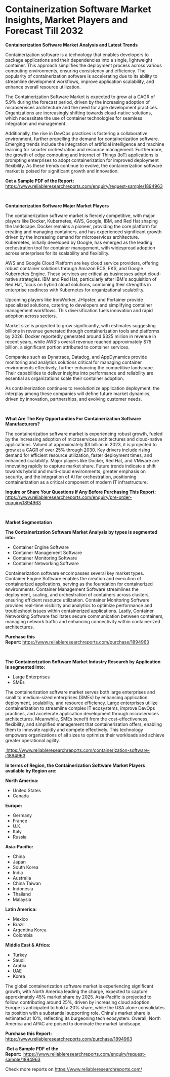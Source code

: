 <p><h1>Containerization Software Market Insights, Market Players and Forecast Till 2032</h1></p><p><strong>Containerization Software Market Analysis and Latest Trends</strong></p>
<p><p>Containerization software is a technology that enables developers to package applications and their dependencies into a single, lightweight container. This approach simplifies the deployment process across various computing environments, ensuring consistency and efficiency. The popularity of containerization software is accelerating due to its ability to streamline development workflows, improve application scalability, and enhance overall resource utilization.</p><p>The Containerization Software Market is expected to grow at a CAGR of 5.9% during the forecast period, driven by the increasing adoption of microservices architecture and the need for agile development practices. Organizations are increasingly shifting towards cloud-native solutions, which necessitate the use of container technologies for seamless integration and management.</p><p>Additionally, the rise in DevOps practices is fostering a collaborative environment, further propelling the demand for containerization software. Emerging trends include the integration of artificial intelligence and machine learning for smarter orchestration and resource management. Furthermore, the growth of edge computing and Internet of Things (IoT) applications is prompting enterprises to adopt containerization for improved deployment flexibility. As these trends continue to evolve, the containerization software market is poised for significant growth and innovation.</p></p>
<p><strong>Get a Sample PDF of the Report:&nbsp;</strong> <a href="https://www.reliableresearchreports.com/enquiry/request-sample/1894963?utm_campaign=2957&utm_medium=2&utm_source=Github&utm_content=ia&utm_term=28032025&utm_id=containerization-software">https://www.reliableresearchreports.com/enquiry/request-sample/1894963</a></p>
<p>&nbsp;</p>
<p><strong>Containerization Software Major Market Players</strong></p>
<p><p>The containerization software market is fiercely competitive, with major players like Docker, Kubernetes, AWS, Google, IBM, and Red Hat shaping the landscape. Docker remains a pioneer, providing the core platform for creating and managing containers, and has experienced significant growth driven by the increasing demand for microservices architecture. Kubernetes, initially developed by Google, has emerged as the leading orchestration tool for container management, with widespread adoption across enterprises for its scalability and flexibility.</p><p>AWS and Google Cloud Platform are key cloud service providers, offering robust container solutions through Amazon ECS, EKS, and Google Kubernetes Engine. These services are critical as businesses adopt cloud-native strategies. IBM and Red Hat, particularly after IBM's acquisition of Red Hat, focus on hybrid cloud solutions, combining their strengths in enterprise readiness with Kubernetes for organizational scalability.</p><p>Upcoming players like IronWorker, JHipster, and Portainer provide specialized solutions, catering to developers and simplifying container management workflows. This diversification fuels innovation and rapid adoption across sectors.</p><p>Market size is projected to grow significantly, with estimates suggesting billions in revenue generated through containerization tools and platforms by 2026. Docker reportedly generated around $325 million in revenue in recent years, while AWS's overall revenue reached approximately $75 billion, a significant portion attributed to container services.</p><p>Companies such as Dynatrace, Datadog, and AppDynamics provide monitoring and analytics solutions critical for managing container environments effectively, further enhancing the competitive landscape. Their capabilities to deliver insights into performance and reliability are essential as organizations scale their container adoption.</p><p>As containerization continues to revolutionize application deployment, the interplay among these companies will define future market dynamics, driven by innovation, partnerships, and evolving customer needs.</p></p>
<p>&nbsp;</p>
<p><strong>What Are The Key Opportunities For Containerization Software Manufacturers?</strong></p>
<p><p>The containerization software market is experiencing robust growth, fueled by the increasing adoption of microservices architectures and cloud-native applications. Valued at approximately $3 billion in 2023, it is projected to grow at a CAGR of over 25% through 2030. Key drivers include rising demand for efficient resource utilization, faster deployment times, and enhanced scalability. Major players like Docker, Red Hat, and VMware are innovating rapidly to capture market share. Future trends indicate a shift towards hybrid and multi-cloud environments, greater emphasis on security, and the integration of AI for orchestration, positioning containerization as a critical component of modern IT infrastructure.</p></p>
<p><strong>Inquire or Share Your Questions If Any Before Purchasing This Report:</strong> <a href="https://www.reliableresearchreports.com/enquiry/pre-order-enquiry/1894963?utm_campaign=2957&utm_medium=2&utm_source=Github&utm_content=ia&utm_term=28032025&utm_id=containerization-software">https://www.reliableresearchreports.com/enquiry/pre-order-enquiry/1894963</a></p>
<p>&nbsp;</p>
<p><strong>Market Segmentation</strong></p>
<p><strong>The Containerization Software Market Analysis by types is segmented into:</strong></p>
<p><ul><li>Container Engine Software</li><li>Container Management Software</li><li>Container Monitoring Software</li><li>Container Networking Software</li></ul></p>
<p><p>Containerization software encompasses several key market types. Container Engine Software enables the creation and execution of containerized applications, serving as the foundation for containerized environments. Container Management Software streamlines the deployment, scaling, and orchestration of containers across clusters, ensuring efficient resource utilization. Container Monitoring Software provides real-time visibility and analytics to optimize performance and troubleshoot issues within containerized applications. Lastly, Container Networking Software facilitates secure communication between containers, managing network traffic and enhancing connectivity within containerized architectures.</p></p>
<p><strong>Purchase this Report:&nbsp;</strong><a href="https://www.reliableresearchreports.com/purchase/1894963?utm_campaign=2957&utm_medium=2&utm_source=Github&utm_content=ia&utm_term=28032025&utm_id=containerization-software">https://www.reliableresearchreports.com/purchase/1894963</a></p>
<p>&nbsp;</p>
<p><strong>The Containerization Software Market Industry Research by Application is segmented into:</strong></p>
<p><ul><li>Large Enterprises</li><li>SMEs</li></ul></p>
<p><p>The containerization software market serves both large enterprises and small to medium-sized enterprises (SMEs) by enhancing application deployment, scalability, and resource efficiency. Large enterprises utilize containerization to streamline complex IT ecosystems, improve DevOps practices, and accelerate application development through microservices architectures. Meanwhile, SMEs benefit from the cost-effectiveness, flexibility, and simplified management that containerization offers, enabling them to innovate rapidly and compete effectively. This technology empowers organizations of all sizes to optimize their workloads and achieve greater operational agility.</p></p>
<p><a href="https://www.reliableresearchreports.com/containerization-software-r1894963?utm_campaign=2957&utm_medium=2&utm_source=Github&utm_content=ia&utm_term=28032025&utm_id=containerization-software">&nbsp;https://www.reliableresearchreports.com/containerization-software-r1894963</a></p>
<p><strong>In terms of Region, the Containerization Software Market Players available by Region are:</strong></p>
<p>
    <p> <strong> North America: </strong>
        <ul>
            <li>United States</li>
            <li>Canada</li>
        </ul>
        </p> 
    <p> <strong> Europe: </strong>
        <ul>
            <li>Germany</li>
            <li>France</li>
            <li>U.K.</li>
            <li>Italy</li>
            <li>Russia</li>
        </ul>
        </p> 
    <p> <strong> Asia-Pacific: </strong>
        <ul>
            <li>China</li>
            <li>Japan</li>
            <li>South Korea</li>
            <li>India</li>
            <li>Australia</li>
            <li>China Taiwan</li>
            <li>Indonesia</li>
            <li>Thailand</li>
            <li>Malaysia</li>
        </ul>
        </p> 
    <p> <strong> Latin America: </strong>
        <ul>
            <li>Mexico</li>
            <li>Brazil</li>
            <li>Argentina Korea</li>
            <li>Colombia</li>
        </ul>
        </p> 
    <p> <strong> Middle East & Africa: </strong>
        <ul>
            <li>Turkey</li>
            <li>Saudi</li>
            <li>Arabia</li>
            <li>UAE</li>
            <li>Korea</li>
        </ul>
    </p>
    </p>
<p><p>The global containerization software market is experiencing significant growth, with North America leading the charge, expected to capture approximately 45% market share by 2025. Asia-Pacific is projected to follow, contributing around 25%, driven by increasing cloud adoption. Europe is anticipated to hold a 20% share, while the USA alone consolidates its position with a substantial supporting role. China's market share is estimated at 10%, reflecting its burgeoning tech ecosystem. Overall, North America and APAC are poised to dominate the market landscape.</p></p>
<p><strong>Purchase this Report: </strong><a href="https://www.reliableresearchreports.com/purchase/1894963?utm_campaign=2957&utm_medium=2&utm_source=Github&utm_content=ia&utm_term=28032025&utm_id=containerization-software">https://www.reliableresearchreports.com/purchase/1894963</a></p>
<p>&nbsp;<strong>Get a Sample PDF of the Report:&nbsp;&nbsp;</strong><a href="https://www.reliableresearchreports.com/enquiry/request-sample/1894963?utm_campaign=2957&utm_medium=2&utm_source=Github&utm_content=ia&utm_term=28032025&utm_id=containerization-software">https://www.reliableresearchreports.com/enquiry/request-sample/1894963</a></p>
<p><strong></strong></p>
<p>Check more reports on <a href="https://www.reliableresearchreports.com/?utm_campaign=2957&utm_medium=2&utm_source=Github&utm_content=ia&utm_term=28032025&utm_id=containerization-software">https://www.reliableresearchreports.com/</a></p>